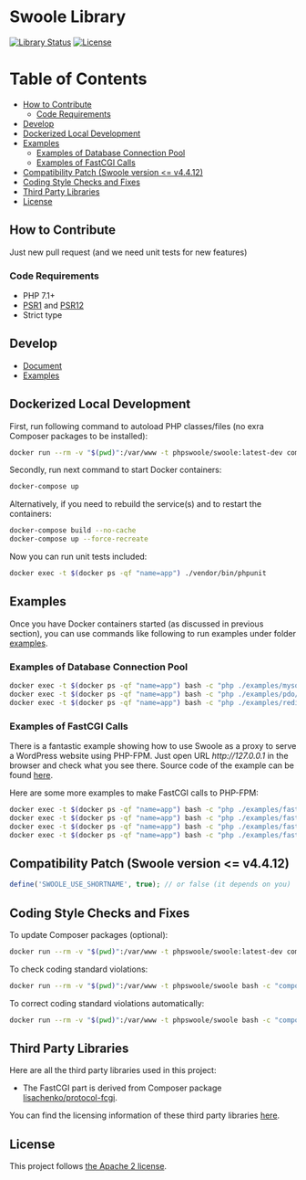 # Swoole Library

[![Library Status](https://github.com/swoole/library/workflows/Tests/badge.svg)](https://github.com/swoole/library/actions)
[![License](https://img.shields.io/badge/license-apache2-blue.svg)](LICENSE)

Table of Contents
=================

* [How to Contribute](#how-to-contribute)
   * [Code Requirements](#code-requirements)
* [Develop](#develop)
* [Dockerized Local Development](#dockerized-local-development)
* [Examples](#examples)
   * [Examples of Database Connection Pool](#examples-of-database-connection-pool)
   * [Examples of FastCGI Calls](#examples-of-fastcgi-calls)
* [Compatibility Patch (Swoole version &lt;= v4.4.12)](#compatibility-patch-swoole-version--v4412)
* [Coding Style Checks and Fixes](#coding-style-checks-and-fixes)
* [Third Party Libraries](#third-party-libraries)
* [License](#license)

## How to Contribute

Just new pull request (and we need unit tests for new features)

### Code Requirements

+ PHP 7.1+
+ [PSR1](https://www.php-fig.org/psr/psr-1/) and [PSR12](https://www.php-fig.org/psr/psr-12/)
+ Strict type

## Develop

+ [Document](https://wiki.swoole.com/#/library)
+ [Examples](https://github.com/swoole/library/tree/master/examples)

## Dockerized Local Development

First, run following command to autoload PHP classes/files (no exra Composer packages to be installed):

```bash
docker run --rm -v "$(pwd)":/var/www -t phpswoole/swoole:latest-dev composer update -n
```

Secondly, run next command to start Docker containers:

```bash
docker-compose up
```

Alternatively, if you need to rebuild the service(s) and to restart the containers:

```bash
docker-compose build --no-cache
docker-compose up --force-recreate
```

Now you can run unit tests included:

```bash
docker exec -t $(docker ps -qf "name=app") ./vendor/bin/phpunit
```

## Examples

Once you have Docker containers started (as discussed in previous section), you can use commands like following to run
examples under folder [examples](https://github.com/swoole/library/tree/master/examples).

### Examples of Database Connection Pool

```bash
docker exec -t $(docker ps -qf "name=app") bash -c "php ./examples/mysqli/base.php"
docker exec -t $(docker ps -qf "name=app") bash -c "php ./examples/pdo/base.php"
docker exec -t $(docker ps -qf "name=app") bash -c "php ./examples/redis/base.php"
```

### Examples of FastCGI Calls

There is a fantastic example showing how to use Swoole as a proxy to serve a WordPress website using PHP-FPM. Just
open URL _http://<span></span>127.0.0.1_ in the browser and check what you see there. Source code of the example can be
found [here](https://github.com/swoole/library/blob/master/examples/fastcgi/proxy/wordpress.php).

Here are some more examples to make FastCGI calls to PHP-FPM:

```bash
docker exec -t $(docker ps -qf "name=app") bash -c "php ./examples/fastcgi/greeter/call.php"
docker exec -t $(docker ps -qf "name=app") bash -c "php ./examples/fastcgi/greeter/client.php"
docker exec -t $(docker ps -qf "name=app") bash -c "php ./examples/fastcgi/proxy/base.php"
docker exec -t $(docker ps -qf "name=app") bash -c "php ./examples/fastcgi/var/client.php"
```

## Compatibility Patch (Swoole version <= v4.4.12)

```php
define('SWOOLE_USE_SHORTNAME', true); // or false (it depends on you)
```

## Coding Style Checks and Fixes

To update Composer packages (optional):

```bash
docker run --rm -v "$(pwd)":/var/www -t phpswoole/swoole:latest-dev composer update -n
```

To check coding standard violations:

```bash
docker run --rm -v "$(pwd)":/var/www -t phpswoole/swoole bash -c "composer cs-check"
```

To correct coding standard violations automatically:

```bash
docker run --rm -v "$(pwd)":/var/www -t phpswoole/swoole bash -c "composer cs-fix"
```

## Third Party Libraries

Here are all the third party libraries used in this project:

* The FastCGI part is derived from Composer package [lisachenko/protocol-fcgi](https://github.com/lisachenko/protocol-fcgi).

You can find the licensing information of these third party libraries [here](https://github.com/swoole/library/blob/master/THIRD-PARTY-NOTICES).

## License

This project follows [the Apache 2 license](https://github.com/swoole/library/blob/master/LICENSE).
